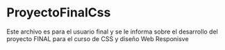 # ProyectoFinalCss

Este archivo es para el usuario final y se le informa sobre el desarrollo del proyecto FINAL para el curso de CSS y diseño Web Responisve
